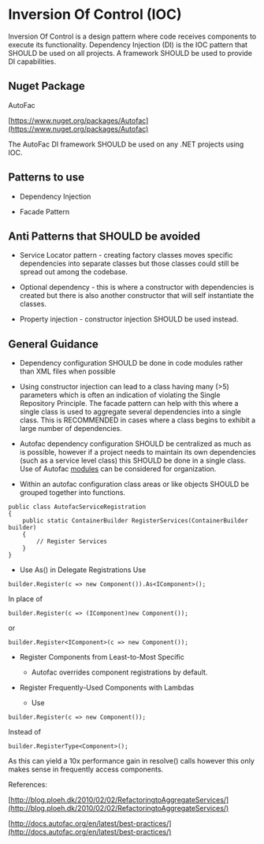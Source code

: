 Inversion Of Control (IOC)
===========================================

Inversion Of Control is a design pattern where code receives components to execute its functionality.  Dependency Injection (DI) is the IOC pattern that SHOULD be used on all projects.  A  framework SHOULD be used to provide DI capabilities.

## Nuget Package

AutoFac 

[https://www.nuget.org/packages/Autofac](https://www.nuget.org/packages/Autofac)

The AutoFac DI framework SHOULD be used on any .NET projects using IOC.

## Patterns to use

* Dependency Injection

* Facade Pattern

## Anti Patterns that SHOULD be avoided

* Service Locator pattern - creating factory classes moves specific dependencies into separate classes but those classes could still be spread out among the codebase.

* Optional dependency - this is where a constructor with dependencies is created but there is also another constructor that will self instantiate the classes.

* Property injection - constructor injection SHOULD be used instead.

## General Guidance

* Dependency configuration SHOULD be done in code modules rather than XML files when possible

* Using constructor injection can lead to a class having many (>5) parameters which is often an indication of violating the Single Repository Principle.  The facade pattern can help with this where a single class is used to aggregate several dependencies into a single class. This is RECOMMENDED in cases where a class begins to exhibit a large number of dependencies.

* Autofac dependency configuration SHOULD be centralized as much as is possible, however if a project needs to maintain its own dependencies (such as a service level class) this SHOULD be done in a single class.  Use of Autofac [modules](http://autofac.readthedocs.org/en/latest/configuration/modules.html) can be considered for organization.

* Within an autofac configuration class areas or like objects SHOULD be grouped together into functions.
```
public class AutofacServiceRegistration
{
    public static ContainerBuilder RegisterServices(ContainerBuilder builder)
    {
        // Register Services
    }
}
```
* Use As<T>() in Delegate Registrations
Use 
```
builder.Register(c => new Component()).As<IComponent>();
```
In place of
```
builder.Register(c => (IComponent)new Component());
```
or
```
builder.Register<IComponent>(c => new Component());
```
* Register Components from Least-to-Most Specific
    * Autofac overrides component registrations by default.

* Register Frequently-Used Components with Lambdas
    * Use 
```
builder.Register(c => new Component());
```
Instead of
```
builder.RegisterType<Component>();
```
As this can yield a 10x performance gain in resolve() calls however this only makes sense in frequently access components.

References:

[http://blog.ploeh.dk/2010/02/02/RefactoringtoAggregateServices/](http://blog.ploeh.dk/2010/02/02/RefactoringtoAggregateServices/)

[http://docs.autofac.org/en/latest/best-practices/](http://docs.autofac.org/en/latest/best-practices/)

